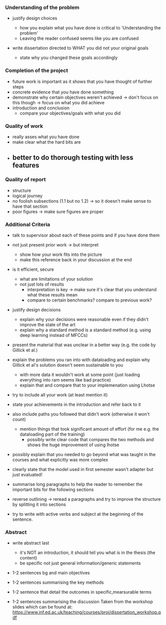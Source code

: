 ### Understanding of the problem

- justify design choices

  - how you explain what you have done is critical to 'Understanding the problem'
  - Leaving the reader confused seems like you are confused

- write dissertation directed to WHAT you did not your original goals
  - state why you changed these goals accordingly

### Completion of the project

- future work is important as it shows that you have thought of further steps
- concrete evidence that you have done something
- demonstrate why certain objectives weren't achieved
  -> don't focus on this though -> focus on what you did achieve
- introduction and conclusion
  - compare your objectives/goals with what you did

### Quality of work

- really asses what you have done
- make clear what the hard bits are
- ## better to do thorough testing with less features

### Quality of report

- structure
- logical journey
- no foolish subsections (1.1 but no 1.2) -> so it doesn't make sense to have that section
- poor figures -> make sure figures are proper

### Additional Criteria

- talk to supervisor about each of these points and if you have done them
- not just present prior work -> but interpret

  - show how your work fits into the picture
  - make this reference back in your discussion at the end

- is it efficient, secure

  - what are limitations of your solution
  - not just lots of results
    - interpretation is key -> make sure it's clear that you understand what these results mean
    - compare to certain benchmarks? compare to previous work?

- justify design decisions

  - explain why your decisions were reasonable even if they didn't improve the state of the art
  - explain why a standard method is a standard method (e.g. using deep learning instead of MFCCs)

- present the material that was unclear in a better way (e.g. the code by Gillick et al.)
- explain the problems you ran into with dataloading and explain why Gillick et al's solution doesn't seem sustainable to you

  - with more data it wouldn't work at some point (just loading everything into ram seems like bad practice)
  - explain that and compare that to your implemenation using Lhotse

- try to include all your work (at least mention it)
- state your achievements in the introduction and refer back to it
- also include paths you followed that didn't work (otherwise it won't count)

  - mention things that took significant amount of effort (for me e.g. the dataloading part of the training)
    - possibly write clear code that compares the two methods and shows the huge improvement of using lhotse

- possibly explain that you needed to go beyond what was taught in the courses and what explicitly was more complex

- clearly state that the model used in first semester wasn't adapter but just evaluated!

- summarise long paragraphs to help the reader to remember the important bits for the following sections

- reverse outlining -> reread a paragraphs and try to improve the structure by splitting it into sections

- try to write with active verbs and subject at the beginning of the sentence.

### Abstract

- write abstract last

  - it's NOT an introduction, it should tell you what is in the thesis (the content)
  - be specific not just general information/generic statements

- 1-2 sentences bg and main objectives
- 1-2 sentences summarising the key methods
- 1-2 sentence that detail the outcomes in specific,mearsurable terms
- 1-2 sentences summarising the discussion
  Taken from the workshop slides which can be found at: https://www.inf.ed.ac.uk/teaching/courses/proj/dissertation_workshop.pdf
